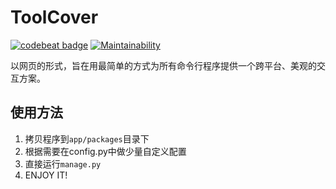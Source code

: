 # ToolCover

[![codebeat badge](https://codebeat.co/badges/03386646-bf13-40a4-a8a2-f81cdfef59a2)](https://codebeat.co/projects/github-com-williamfzc-toolcover-master)
[![Maintainability](https://api.codeclimate.com/v1/badges/24dc28bf1389249b3a19/maintainability)](https://codeclimate.com/github/williamfzc/ToolCover/maintainability)

以网页的形式，旨在用最简单的方式为所有命令行程序提供一个跨平台、美观的交互方案。

## 使用方法

1. 拷贝程序到`app/packages`目录下
1. 根据需要在config.py中做少量自定义配置
1. 直接运行`manage.py`
1. ENJOY IT!
